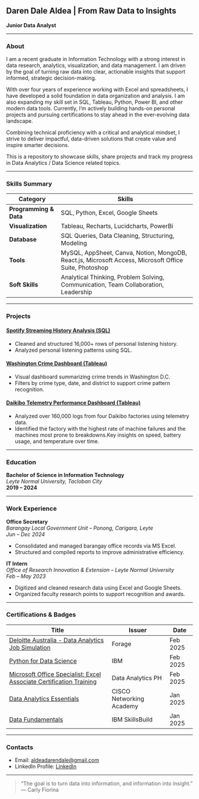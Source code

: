 ##  Daren Dale Aldea  | From Raw Data to Insights
**Junior Data Analyst**  

---

### About

I am a recent graduate in Information Technology with a strong interest in data research, analytics, visualization, and data management. I am driven by the goal of turning raw data into clear, actionable insights that support informed, strategic decision-making.

With over four years of experience working with Excel and spreadsheets, I have developed a solid foundation in data organization and analysis. I am also expanding my skill set in SQL, Tableau, Python, Power BI, and other modern data tools. Currently, I’m actively building hands-on personal projects and pursuing certifications to stay ahead in the ever-evolving data landscape.

Combining technical proficiency with a critical and analytical mindset, I strive to deliver impactful, data-driven solutions that create value and inspire smarter decisions. 

This is a repository to showcase skills, share projects and track my progress in Data Analytics / Data Science related topics.

---

### Skills Summary

| Category | Skills |
|---|---|
| **Programming & Data** | SQL, Python, Excel, Google Sheets |
| **Visualization** | Tableau, Recharts, Lucidcharts, PowerBi |
| **Database** | SQL Queries, Data Cleaning, Structuring, Modeling |
| **Tools** | MySQL, AppSheet, Canva, Notion, MongoDB, React.js, Microsoft Access, Microsoft Office Suite, Photoshop |
| **Soft Skills** | Analytical Thinking, Problem Solving, Communication, Team Collaboration, Leadership |

---

###  Projects

#### [Spotify Streaming History Analysis (SQL)](https://github.com/legendaren-arc/sql-projects/tree/main/spotify-stream-history-analysis)
- Cleaned and structured 16,000+ rows of personal listening history.
- Analyzed personal listening patterns using SQL. 

#### [Washington Crime Dashboard (Tableau)](https://public.tableau.com/app/profile/daren.dale.aldea/viz/WashingtonCrimes/Dashboard1)
- Visual dashboard summarizing crime trends in Washington D.C.
- Filters by crime type, date, and district to support crime pattern recognition.

#### [Daikibo Telemetry Performance Dashboard (Tableau)](https://public.tableau.com/app/profile/daren.dale.aldea/viz/DaikiboTelemetryPerformance/Daikibo-telemetry-dashboard)
- Analyzed over 160,000 logs from four Daikibo factories using telemetry data.
- Identified the factory with the highest rate of machine failures and the machines most prone to breakdowns.Key insights on speed, battery usage, and temperature over time.

---

### Education

**Bachelor of Science in Information Technology**  
*Leyte Normal University, Tacloban City*  
**2019 – 2024**

---

### Work Experience

**Office Secretary**  
*Barangay Local Government Unit – Ponong, Carigara, Leyte*  
 *Jun – Dec 2024*  
- Consolidated and managed barangay office records via MS Excel.  
- Structured and compiled reports to improve administrative efficiency.

**IT Intern**  
*Office of Research Innovation & Extension – Leyte Normal University*  
 *Feb – May 2023*  
- Digitized and cleaned research data using Excel and Google Sheets.  
- Organized faculty research points to support recognition and awards.

---

### Certifications & Badges

| Title | Issuer | Date |
|---|---|---|
| [Deloitte Australia - Data Analytics Job Simulation](https://drive.google.com/file/d/1UKchPF0H14QzliXVqo4qFOjue5m3tz2Q/view) | Forage | Feb 2025 |
| [Python for Data Science](https://courses.yl-ptech.skillsnetwork.site/certificates/4d972666633e423aa2b6f5f15ca89ba9) | IBM | Feb 2025 |
| [Microsoft Office Specialist: Excel Associate Certification Training](https://drive.google.com/file/d/1eN14Uqr0wrXfoExuY3N6SivzDVAFE-D_/view) | Data Analytics PH | Feb 2025 |
| [Data Analytics Essentials](https://www.credly.com/badges/5489d7ec-b6c6-4659-99af-512056086d46/linked_in_profile) | CISCO Networking Academy | Jan 2025 |
| [Data Fundamentals](https://www.credly.com/badges/5c0ff55a-43bf-4ae1-9ad2-d14a7a231a3b/linked_in_profile) | IBM SkillsBuild | Jan 2025 |

---

### Contacts
- Email: [aldeadarendale@gmail.com](mailto:aldeadarendale@gmail.com)
- LinkedIn Profile: [LinkedIn](https://www.linkedin.com/in/daren-dale-aldea)
  
 ---
 
> “The goal is to turn data into information, and information into insight.” — Carly Fiorina
